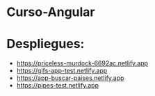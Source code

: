 # Curso-Angular
# Despliegues:
- https://priceless-murdock-6692ac.netlify.app
- https://gifs-app-test.netlify.app
- https://app-buscar-paises.netlify.app
- https://pipes-test.netlify.app
